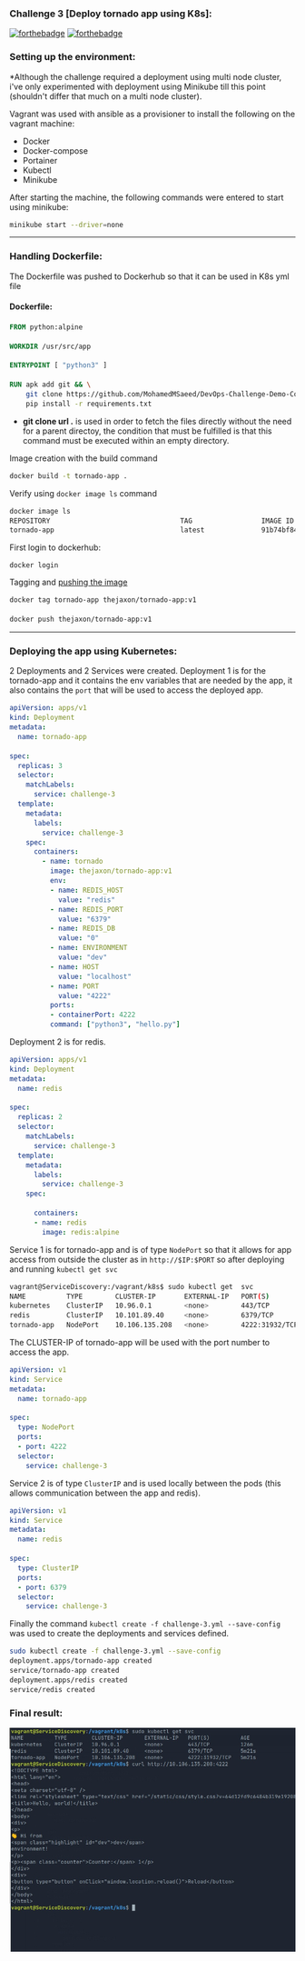 ### Challenge 3 [Deploy tornado app using K8s]:
[![forthebadge](https://forthebadge.com/images/badges/certified-yourboyserge.svg)](https://forthebadge.com)
[![forthebadge](https://forthebadge.com/images/badges/cc-0.svg)](https://forthebadge.com)
### Setting up the environment:
*Although the challenge required a deployment using multi node cluster, i've only experimented with deployment using Minikube till this point (shouldn't differ that much on a multi node cluster).

Vagrant was used with ansible as a provisioner to install the following on the vagrant machine:
- Docker
- Docker-compose
- Portainer
- Kubectl
- Minikube

After starting the machine, the following commands were entered to start using minikube:
```bash
minikube start --driver=none
```

---

### Handling Dockerfile: 
The Dockerfile was pushed to Dockerhub so that it can be used in K8s yml file
#### Dockerfile:
```Dockerfile
FROM python:alpine

WORKDIR /usr/src/app

ENTRYPOINT [ "python3" ]

RUN apk add git && \
    git clone https://github.com/MohamedMSaeed/DevOps-Challenge-Demo-Code.git . && \
    pip install -r requirements.txt
```
* **git clone url .** is used in order to fetch the files directly without the need for a parent directoy, the condition that must be fulfilled is that this command must be executed within an empty directory.

Image creation with the build command
```bash
docker build -t tornado-app .
```

Verify using `docker image ls` command
```bash
docker image ls
REPOSITORY                                TAG                 IMAGE ID            CREATED             SIZE
tornado-app                               latest              91b74bf84c75        4 hours ago         107MB
```

First login to dockerhub:
```
docker login
```

Tagging and [pushing the image](https://hub.docker.com/repository/docker/thejaxon/tornado-app)
```bash
docker tag tornado-app thejaxon/tornado-app:v1

docker push thejaxon/tornado-app:v1
```

---

### Deploying the app using Kubernetes:
2 Deployments and 2 Services were created.
Deployment 1 is for the tornado-app and it contains the env variables that are needed by the app, it also contains the `port` that will be used to access the deployed app.

```yaml
apiVersion: apps/v1 
kind: Deployment 
metadata:
  name: tornado-app

spec:
  replicas: 3
  selector:
    matchLabels:
      service: challenge-3
  template:
    metadata:
      labels:
        service: challenge-3 
    spec: 
      containers:
        - name: tornado
          image: thejaxon/tornado-app:v1
          env: 
          - name: REDIS_HOST 
            value: "redis"
          - name: REDIS_PORT 
            value: "6379"
          - name: REDIS_DB 
            value: "0"
          - name: ENVIRONMENT 
            value: "dev"
          - name: HOST
            value: "localhost"
          - name: PORT
            value: "4222"
          ports:
          - containerPort: 4222
          command: ["python3", "hello.py"]
```

Deployment 2 is for redis.
```yaml
apiVersion: apps/v1
kind: Deployment 
metadata: 
  name: redis

spec: 
  replicas: 2
  selector:
    matchLabels:
      service: challenge-3 
  template: 
    metadata:
      labels: 
        service: challenge-3 
    spec:
      
      containers:
      - name: redis 
        image: redis:alpine
```

Service 1 is for tornado-app and is of type `NodePort` so that it allows for app access from outside the cluster as in `http://$IP:$PORT`
so after deploying and running `kubectl get svc`
```bash
vagrant@ServiceDiscovery:/vagrant/k8s$ sudo kubectl get  svc 
NAME          TYPE        CLUSTER-IP       EXTERNAL-IP   PORT(S)          AGE
kubernetes    ClusterIP   10.96.0.1        <none>        443/TCP          167m
redis         ClusterIP   10.101.89.40     <none>        6379/TCP         46m
tornado-app   NodePort    10.106.135.208   <none>        4222:31932/TCP   46m
```
The CLUSTER-IP of tornado-app will be used with the port number to access the app.

```yaml
apiVersion: v1 
kind: Service 
metadata: 
  name: tornado-app 

spec: 
  type: NodePort 
  ports:
  - port: 4222 
  selector: 
    service: challenge-3
```

Service 2 is of type `ClusterIP` and is used locally between the pods (this allows communication between the app and redis).
```yaml
apiVersion: v1 
kind: Service 
metadata: 
  name: redis 

spec: 
  type: ClusterIP 
  ports:
  - port: 6379
  selector: 
    service: challenge-3
```

Finally the command `kubectl create -f challenge-3.yml --save-config ` was used to create the deployments and services defined.

```bash
sudo kubectl create -f challenge-3.yml --save-config 
deployment.apps/tornado-app created
service/tornado-app created
deployment.apps/redis created
service/redis created
```

### Final result:
![Preview](https://github.com/theJaxon/devops-ITI-challenges/blob/master/challenge-03/etc/Preview_Final_Result.jpeg)
